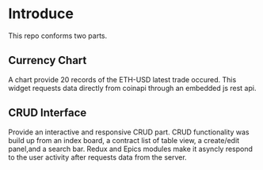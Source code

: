 Introduce
===========

This repo conforms two parts.

Currency Chart
------------------

A chart provide 20 records of the ETH-USD latest trade occured. 
This widget requests data directly from coinapi through an embedded js rest api.

CRUD Interface
------------------

Provide an interactive and responsive CRUD part.
CRUD functionality was build up from an index board, a contract list of table view, a create/edit panel,and a search bar.
Redux and Epics modules make it  asyncly respond to the user activity after requests data from the server. 